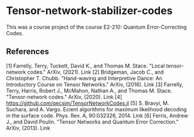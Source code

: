 # Tensor-network-stabilizer-codes
This was a course project of the course E2-210: Quantum Error-Correcting Codes.

## References
[1] Farrelly, Terry, Tuckett, David K., and Thomas M. Stace. "Local tensor-network codes." ArXiv, (2021). Link
[2] Bridgeman, Jacob C., and Christopher T. Chubb. "Hand-waving and Interpretive Dance: An Introductory Course on Tensor Networks." ArXiv, (2016). Link
[3] Farrelly, Terry, Harris, Robert J., McMahon, Nathan A., and Thomas M. Stace. "Tensor-network codes." ArXiv, (2020). Link
[4] https://github.com/qecsim/TensorNetworkCodes.jl
[5] S. Bravyi, M. Suchara, and A. Vargo. Ecient algorithms for maximum likelihood decoding in the surface code. Phys. Rev. A, 90:032326, 2014. Link
[6] Ferris, Andrew J., and David Poulin. "Tensor Networks and Quantum Error Correction." ArXiv, (2013). Link

